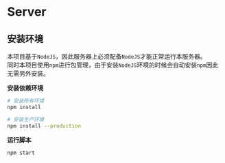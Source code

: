# Server

## 安装环境

本项目基于`NodeJS`，因此服务器上必须配备`NodeJS`才能正常运行本服务器。  
同时本项目使用`npm`进行包管理，由于安装`NodeJS`环境的时候会自动安装`npm`因此无需另外安装。

**安装依赖环境**
```bash
# 安装所有环境
npm install

# 安装生产环境
npm install --production
```
**运行脚本**
```bash
npm start
```
